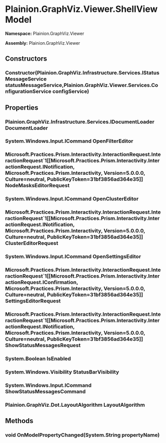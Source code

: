 
# Plainion.GraphViz.Viewer.ShellViewModel

**Namespace:** Plainion.GraphViz.Viewer

**Assembly:** Plainion.GraphViz.Viewer


## Constructors

### Constructor(Plainion.GraphViz.Infrastructure.Services.IStatusMessageService statusMessageService,Plainion.GraphViz.Viewer.Services.ConfigurationService configService)


## Properties

### Plainion.GraphViz.Infrastructure.Services.IDocumentLoader DocumentLoader

### System.Windows.Input.ICommand OpenFilterEditor

### Microsoft.Practices.Prism.Interactivity.InteractionRequest.InteractionRequest`1[[Microsoft.Practices.Prism.Interactivity.InteractionRequest.INotification, Microsoft.Practices.Prism.Interactivity, Version=5.0.0.0, Culture=neutral, PublicKeyToken=31bf3856ad364e35]] NodeMasksEditorRequest

### System.Windows.Input.ICommand OpenClusterEditor

### Microsoft.Practices.Prism.Interactivity.InteractionRequest.InteractionRequest`1[[Microsoft.Practices.Prism.Interactivity.InteractionRequest.INotification, Microsoft.Practices.Prism.Interactivity, Version=5.0.0.0, Culture=neutral, PublicKeyToken=31bf3856ad364e35]] ClusterEditorRequest

### System.Windows.Input.ICommand OpenSettingsEditor

### Microsoft.Practices.Prism.Interactivity.InteractionRequest.InteractionRequest`1[[Microsoft.Practices.Prism.Interactivity.InteractionRequest.IConfirmation, Microsoft.Practices.Prism.Interactivity, Version=5.0.0.0, Culture=neutral, PublicKeyToken=31bf3856ad364e35]] SettingsEditorRequest

### Microsoft.Practices.Prism.Interactivity.InteractionRequest.InteractionRequest`1[[Microsoft.Practices.Prism.Interactivity.InteractionRequest.INotification, Microsoft.Practices.Prism.Interactivity, Version=5.0.0.0, Culture=neutral, PublicKeyToken=31bf3856ad364e35]] ShowStatusMessagesRequest

### System.Boolean IsEnabled

### System.Windows.Visibility StatusBarVisibility

### System.Windows.Input.ICommand ShowStatusMessagesCommand

### Plainion.GraphViz.Dot.LayoutAlgorithm LayoutAlgorithm


## Methods

### void OnModelPropertyChanged(System.String propertyName)
